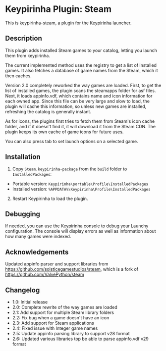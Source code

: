 # Keypirinha Plugin: Steam

This is keypirinha-steam, a plugin for the [Keypirinha](http://keypirinha.com) launcher.


## Description

This plugin adds installed Steam games to your catalog, letting you launch them from keypirinha.

The current implemented method uses the registry to get a list of installed games.
It also fetches a database of game names from the Steam, which it then caches.

Version 2.0 completely reworked the way games are loaded.
First, to get the list of installed games, the plugin scans the steamapps folder for asf files.
Next, it loads appinfo.vdf, which contains name and icon information for each owned app.
Since this file can be very large and slow to load, the plugin will cache this information,
so unless new games are installed, refreshing the catalog is generally instant.

As for icons, the plugins first tries to fetch them from Steam's icon cache folder,
and if it doesn't find it, it will download it from the Steam CDN. The plugin keeps
its own cache of game icons for future uses.

You can also press tab to set launch options on a selected game.


## Installation

1. Copy `Steam.keypirinha-package` from the `build` folder to `InstalledPackages`:
  * Portable version: `Keypirinha\portable\Profile\InstalledPackages`
  * Installed version: `%APPDATA%\Keypirinha\Profile\InstalledPackages`
2. Restart Keypirinha to load the plugin.


## Debugging

If needed, you can use the Keypirinha console to debug your Launchy configuration. The console will display errors as well as information about how many games were indexed.


## Acknowledgements
Updated appinfo parser and support libraries from https://github.com/solsticegamestudios/steam, which is a fork of https://github.com/ValvePython/steam


## Changelog

- 1.0: Initial release
- 2.0: Complete rewrite of the way games are loaded
- 2.1: Add support for multiple Steam library folders
- 2.2: Fix bug when a game doesn't have an icon
- 2.3: Add support for Steam applications
- 2.4: Fixed issue with Integer game names
- 2.5: Update appinfo parsing library to support v28 format
- 2.6: Updated various libraries top be able to parse appinfo.vdf v29 format
